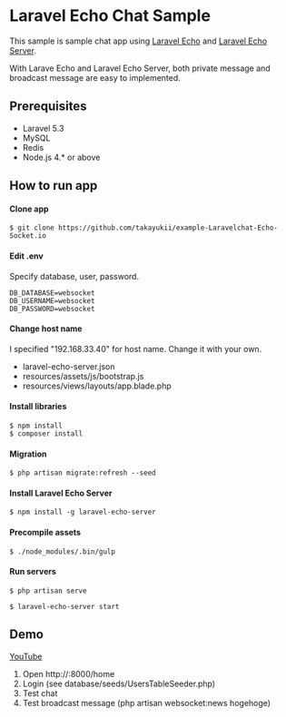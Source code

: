 # Laravel Echo Chat Sample

This sample is sample chat app using [Laravel Echo](https://github.com/laravel/echo) and [Laravel Echo Server](https://github.com/tlaverdure/laravel-echo-server). 

With Larave Echo and Laravel Echo Server, both private message and broadcast message are easy to implemented.  

## Prerequisites

* Laravel 5.3
* MySQL
* Redis
* Node.js 4.* or above

## How to run app

#### Clone app

```
$ git clone https://github.com/takayukii/example-Laravelchat-Echo-Socket.io
```

#### Edit .env

Specify database, user, password.

```
DB_DATABASE=websocket
DB_USERNAME=websocket
DB_PASSWORD=websocket
```

#### Change host name

I specified "192.168.33.40" for host name. Change it with your own.

* laravel-echo-server.json
* resources/assets/js/bootstrap.js
* resources/views/layouts/app.blade.php

#### Install libraries

```
$ npm install
$ composer install
```

#### Migration

```
$ php artisan migrate:refresh --seed
```

#### Install Laravel Echo Server

```
$ npm install -g laravel-echo-server
```

#### Precompile assets

```
$ ./node_modules/.bin/gulp 
```

#### Run servers

```
$ php artisan serve
```

```
$ laravel-echo-server start
```

## Demo

[YouTube](https://youtu.be/gL26GteTbD8)

1. Open http://<your host>:8000/home
2. Login (see database/seeds/UsersTableSeeder.php)
3. Test chat
4. Test broadcast message (php artisan websocket:news hogehoge)

